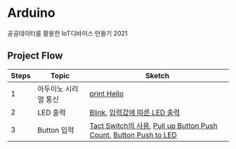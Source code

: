 # Arduino
 공공데이터를 활용한 IoT디바이스 만들기 2021

## Project Flow
Steps|Topic|Sketch
 ---|---|---
1|아두이노 시리얼 통신|[print Hello](https://github.com/SoyeonHH/Arduino/blob/main/Hello/Hello.ino)
2|LED 출력|[Blink](https://github.com/SoyeonHH/Arduino/blob/main/sketch_blink/sketch_blink.ino), [입력값에 따른 LED 출력](https://github.com/SoyeonHH/Arduino/blob/main/LED_serial_print/LED_serial_print.ino)
3|Button 입력|[Tact Switch의 사용](https://github.com/SoyeonHH/Arduino/blob/main/Tact_switch/Tact_switch.ino), [Pull up Button Push Count](https://github.com/SoyeonHH/Arduino/blob/main/count_pushButton_pullup/count_pushButton_pullup.ino), [Button Push to LED](https://github.com/SoyeonHH/Arduino/blob/main/button_to_led/button_to_led.ino)
